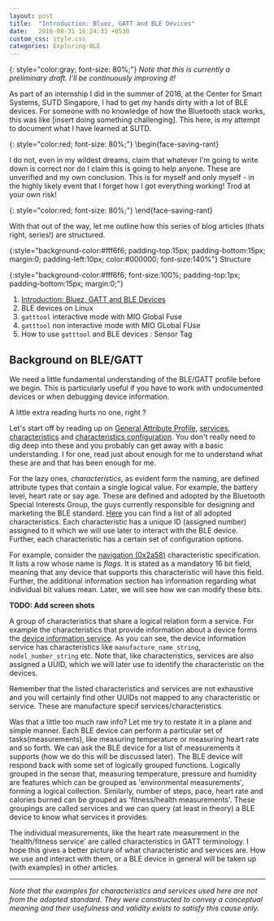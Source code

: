 ```yaml
---
layout: post
title:  "Introduction: Bluez, GATT and BLE Devices"
date:   2016-08-31 16:24:33 +0530
custom_css: style.css
categories: Exploring-BLE
---
```


{: style="color:gray; font-size: 80%;"}
*Note that this is currently a preliminary draft. I'll be continuously improving it!*

As part of an internship I did in the summer of 2016, at the Center for Smart Systems, SUTD Singapore, I had to get my hands dirty with a lot of BLE devices. For someone with no knowledge of how the Bluetooth stack works, this was like [insert doing something challenging]. This here, is my attempt to document what I have learned at SUTD.

{: style="color:red; font-size: 80%;"}
\begin{face-saving-rant}

I do not, even in my wildest dreams, claim that whatever I'm going to write down is correct nor do I claim this is going to help anyone. These are unverified and my own conclusion. This is for myself and only myself - in the highly likely event that I forget how I got everything working! Trod at your own risk!

{: style="color:red; font-size: 80%;"}
\end{face-saving-rant}

With that out of the way, let me outline how this series of blog articles (thats right, series!) are structured. 



{:style="background-color:#fff6f6;
    padding-top:15px;
    padding-bottom:15px;
    margin:0;
    padding-left:10px;
    color:#000000;
    font-size:140%"}
Structure

{:style="background-color:#fff6f6; 
    font-size:100%;
    padding-top:1px;
    padding-bottom:15px;
    margin:0;"}
1. [Introduction: Bluez, GATT and BLE Devices](./Bluez-GATT-and-BLE-Devices.html)
2. BLE devices on Linux
3. `gatttool` interactive mode with MIO Global Fuse
4. `gatttool` non interactive mode with MIO GLobal FUse
5. How to use `gatttool` and BLE devices : Sensor Tag


## Background on BLE/GATT


We need a little fundamental understanding of the BLE/GATT profile before we begin. This is particularly useful if you have to work with undocumented devices or when debugging device information.

A little extra reading hurts no one, right ?

Let's start off by reading up on [General Attribute Profile](https://www.bluetooth.com/specifications/adopted-specifications), [services](https://developer.bluetooth.org/gatt/services/Pages/ServicesHome.aspx), [characteristics](https://developer.bluetooth.org/gatt/characteristics/Pages/CharacteristicsHome.aspx) and [characteristics configuration](https://developer.bluetooth.org/gatt/descriptors/Pages/DescriptorViewer.aspx?u=org.bluetooth.descriptor.gatt.client_characteristic_configuration.xml). You don't really need to dig deep into these and you probably can get away with a basic understanding. I for one, read just about enough for me to understand what these are and that has been enough for me.

For the lazy ones, *characteristics*, as evident form the naming, are defined attribute types that contain a single logical value. For example, the battery level, heart rate or say age. These are defined and adopted by the Bluetooth Special Interests Group, the guys currently responsible for designing and marketing the BLE standard. [Here](https://developer.bluetooth.org/gatt/characteristics/Pages/CharacteristicsHome.aspx) you can find a list of all adopted characteristics. Each characteristic has a unique ID (assigned number) assigned to it which we will use later to interact with the BLE device. Further, each characteristic has a certain set of configuration options.

For example, consider the [navigation (0x2a58)](https://developer.bluetooth.org/gatt/characteristics/Pages/CharacteristicViewer.aspx?u=org.bluetooth.characteristic.navigation.xml) characteristic specification. It lists a row whose name is _flags_. It is stated as a mandatory 16 bit field, meaning that any device that supports this characteristic will have this field. Further, the additional information section has information regarding what individual bit values mean. Later, we will see how we can modify these bits.

**TODO: Add screen shots**

A group of characteristics that share a logical relation form a service. For example the characteristics that provide information about a device forms the [device information service](https://developer.bluetooth.org/gatt/services/Pages/ServiceViewer.aspx?u=org.bluetooth.service.device_information.xml). As you can see, the device information service has characteristics like `manufacture_name_string`, `nodel_number_string` etc. Note that, like characteristics, services are also assigned a UUID, which we will later use to identify the characteristic on the devices.

Remember that the listed characteristics and services are not exhaustive and you will certainly find other UUIDs not mapped to any characteristic or service. These are manufacture specif services/characteristics.

Was that a little too much raw info? Let me try to restate it in a plane and simple manner. Each BLE device can perform a particular set of tasks(measurements), like measuring temperature or measuring heart rate and so forth. We can ask the BLE device for a list of measurements it supports (how we do this will be discussed later). The BLE device will respond back with some set of logically grouped functions. Logically grouped in the sense that, measuring temperature, pressure and humidity are features which can be grouped as 'environmental measurements', forming a logical collection. Similarly, number of steps, pace, heart rate and calories burned can be grouped as 'fitness/health measurements'. These groupings are called services and we can query (at least in theory) a BLE device to know what services it provides. 

The individual measurements, like the heart rate measurement in the 'health/fitness service' are called characteristics in GATT terminology. I hope this gives a better picture of what characteristic and services are. How we use and interact with them, or a BLE device in general will be taken up (with examples) in other articles.

---
*Note that the examples for characteristics and services used here are not from the adopted standard. They were constructed to convey a conceptual meaning and their usefulness and validity exists to satisfy this cause only.*
